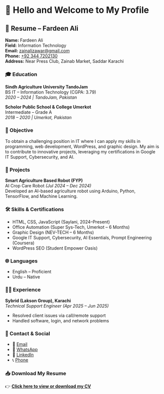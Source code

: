 # 👋 Hello and Welcome to My Profile

## 📄 Resume – Fardeen Ali

**Name:** Fardeen Ali  
**Field:** Information Technology  
**Email:** [zainalizawar@gmail.com](mailto:zainalizawar@gmail.com)  
**Phone:** [+92 344 7202130](tel:+923447202130)  
**Address:** Near Press Club, Zainab Market, Saddar Karachi  



### 🎓 Education

**Sindh Agriculture University TandoJam**  
BS IT – Information Technology (CGPA: 3.79)  
*2020 – 2024 | TandoJam, Pakistan*

**Scholor Public School & College Umerkot**  
Intermediate – Grade A  
*2018 – 2020 | Umerkot, Pakistan*



### 🎯 Objective

To obtain a challenging position in IT where I can apply my skills in programming, web development, WordPress, and graphic design. My aim is to contribute to innovative projects, leveraging my certifications in Google IT Support, Cybersecurity, and AI.



### 💼 Projects

**Smart Agriculture Based Robot (FYP)**  
AI Crop Care Robot *(Jul 2024 – Dec 2024)*  
Developed an AI-based agriculture robot using Arduino, Python, TensorFlow, and Machine Learning.



### 🛠️ Skills & Certifications

- HTML, CSS, JavaScript (Saylani, 2024–Present)  
- Office Automation (Super Sys-Tech, Umerkot – 6 Months)  
- Graphic Design (NEV-TECH – 6 Months)  
- Google IT Support, Cybersecurity, AI Essentials, Prompt Engineering (Coursera)  
- WordPress SEO (Student Empower Oasis)



### 🌐 Languages

- English – Proficient  
- Urdu – Native



### 👨‍💼 Experience

**Sybrid (Lakson Group), Karachi**  
*Technical Support Engineer (Apr 2025 – Jun 2025)*  
- Resolved client issues via call/remote support  
- Handled software, login, and network problems



### 🔗 Contact & Social

- 📧 [Email](mailto:zainalizawar@gmail.com)  
- 📱 [WhatsApp](https://wa.me/923447202130)  
- 🔗 [LinkedIn](https://linkedin.com/in/fardeen-ali-15922231a)  
- 📞 [Phone](tel:+923447202130)



### 📥 Download My Resume

👉 **[Click here to view or download my CV](https://your-website-or-github-link.com/Fardeen.pdf)**
